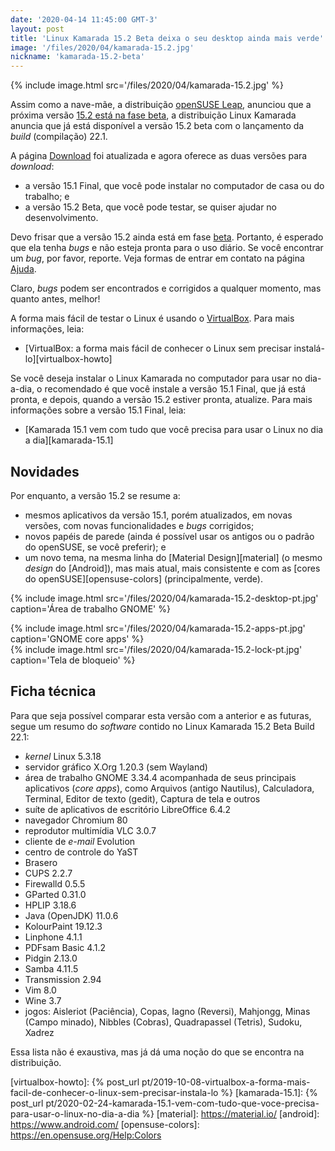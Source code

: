 ```yaml
---
date: '2020-04-14 11:45:00 GMT-3'
layout: post
title: 'Linux Kamarada 15.2 Beta deixa o seu desktop ainda mais verde'
image: '/files/2020/04/kamarada-15.2.jpg'
nickname: 'kamarada-15.2-beta'
---
```


{% include image.html src='/files/2020/04/kamarada-15.2.jpg' %}

Assim como a nave-mãe, a distribuição [openSUSE Leap][opensuse-leap], anunciou que a próxima versão [15.2 está na fase beta][leap-15.2-beta], a distribuição Linux Kamarada anuncia que já está disponível a versão 15.2 beta com o lançamento da _build_ (compilação) 22.1.

<!--more-->

A página [Download] foi atualizada e agora oferece as duas versões para _download_:

- a versão 15.1 Final, que você pode instalar no computador de casa ou do trabalho; e
- a versão 15.2 Beta, que você pode testar, se quiser ajudar no desenvolvimento.

Devo frisar que a versão 15.2 ainda está em fase [beta]. Portanto, é esperado que ela tenha _bugs_ e não esteja pronta para o uso diário. Se você encontrar um _bug_, por favor, reporte. Veja formas de entrar em contato na página [Ajuda][help].

Claro, _bugs_ podem ser encontrados e corrigidos a qualquer momento, mas quanto antes, melhor!

A forma mais fácil de testar o Linux é usando o [VirtualBox]. Para mais informações, leia:

- [VirtualBox: a forma mais fácil de conhecer o Linux sem precisar instalá-lo][virtualbox-howto]

Se você deseja instalar o Linux Kamarada no computador para usar no dia-a-dia, o recomendado é que você instale a versão 15.1 Final, que já está pronta, e depois, quando a versão 15.2 estiver pronta, atualize. Para mais informações sobre a versão 15.1 Final, leia:

- [Kamarada 15.1 vem com tudo que você precisa para usar o Linux no dia a dia][kamarada-15.1]

## Novidades

Por enquanto, a versão 15.2 se resume a:

- mesmos aplicativos da versão 15.1, porém atualizados, em novas versões, com novas funcionalidades e _bugs_ corrigidos;
- novos papéis de parede (ainda é possível usar os antigos ou o padrão do openSUSE, se você preferir); e
- um novo tema, na mesma linha do [Material Design][material] (o mesmo _design_ do [Android]), mas mais atual, mais consistente e com as [cores do openSUSE][opensuse-colors] (principalmente, verde).

{% include image.html src='/files/2020/04/kamarada-15.2-desktop-pt.jpg' caption='Área de trabalho GNOME' %}

<div class="row">
    <div class="col-md">
        {% include image.html src='/files/2020/04/kamarada-15.2-apps-pt.jpg' caption='GNOME core apps' %}
    </div>
    <div class="col-md">
        {% include image.html src='/files/2020/04/kamarada-15.2-lock-pt.jpg' caption='Tela de bloqueio' %}
    </div>
</div>

## Ficha técnica

Para que seja possível comparar esta versão com a anterior e as futuras, segue um resumo do _software_ contido no Linux Kamarada 15.2 Beta Build 22.1:

- _kernel_ Linux 5.3.18
- servidor gráfico X.Org 1.20.3 (sem Wayland)
- área de trabalho GNOME 3.34.4 acompanhada de seus principais aplicativos (_core apps_), como Arquivos (antigo Nautilus), Calculadora, Terminal, Editor de texto (gedit), Captura de tela e outros
- suíte de aplicativos de escritório LibreOffice 6.4.2
- navegador Chromium 80
- reprodutor multimídia VLC 3.0.7
- cliente de _e-mail_ Evolution
- centro de controle do YaST
- Brasero
- CUPS 2.2.7
- Firewalld 0.5.5
- GParted 0.31.0
- HPLIP 3.18.6
- Java (OpenJDK) 11.0.6
- KolourPaint 19.12.3
- Linphone 4.1.1
- PDFsam Basic 4.1.2
- Pidgin 2.13.0
- Samba 4.11.5
- Transmission 2.94
- Vim 8.0
- Wine 3.7
- jogos: Aisleriot (Paciência), Copas, Iagno (Reversi), Mahjongg, Minas (Campo minado), Nibbles (Cobras), Quadrapassel (Tetris), Sudoku, Xadrez

Essa lista não é exaustiva, mas já dá uma noção do que se encontra na distribuição.

[opensuse-leap]:    https://www.opensuse.org/
[leap-15.2-beta]:   https://news.opensuse.org/2020/02/25/leap-15-2-enters-beta-builds-phase/
[download]:         /pt/download
[beta]:             https://pt.wikipedia.org/wiki/Ciclo_de_vida_de_liberação_de_software#Beta
[help]:             /pt/ajuda
[virtualbox]:       https://www.virtualbox.org/
[virtualbox-howto]: {% post_url pt/2019-10-08-virtualbox-a-forma-mais-facil-de-conhecer-o-linux-sem-precisar-instala-lo %}
[kamarada-15.1]:    {% post_url pt/2020-02-24-kamarada-15.1-vem-com-tudo-que-voce-precisa-para-usar-o-linux-no-dia-a-dia %}
[material]:         https://material.io/
[android]:          https://www.android.com/
[opensuse-colors]:  https://en.opensuse.org/Help:Colors
